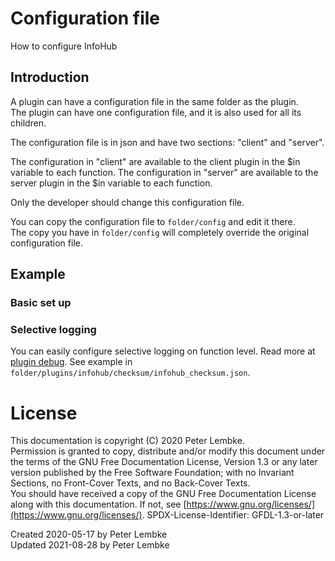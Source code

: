 # Configuration file
How to configure InfoHub

## Introduction
A plugin can have a configuration file in the same folder as the plugin.  
The plugin can have one configuration file, and it is also used for all its children.

The configuration file is in json and have two sections: "client" and "server".

The configuration in "client" are available to the client plugin in the $in variable to each function.
The configuration in "server" are available to the server plugin in the $in variable to each function.

Only the developer should change this configuration file.

You can copy the configuration file to `folder/config` and edit it there.  
The copy you have in `folder/config` will completely override the original configuration file.

## Example

### Basic set up


### Selective logging
You can easily configure selective logging on function level. Read more at [plugin debug](doc,plugin_debug).
See example in `folder/plugins/infohub/checksum/infohub_checksum.json`.

# License
This documentation is copyright (C) 2020 Peter Lembke.  
Permission is granted to copy, distribute and/or modify this document under the terms of the GNU Free Documentation License, Version 1.3 or any later version published by the Free Software Foundation; with no Invariant Sections, no Front-Cover Texts, and no Back-Cover Texts.  
You should have received a copy of the GNU Free Documentation License along with this documentation. If not, see [https://www.gnu.org/licenses/](https://www.gnu.org/licenses/).  SPDX-License-Identifier: GFDL-1.3-or-later  

Created 2020-05-17 by Peter Lembke  
Updated 2021-08-28 by Peter Lembke  
